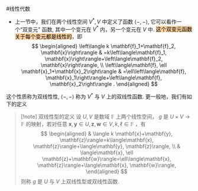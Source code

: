 #线性代数 

- 上一节中，我们在两个线性空间 $V^*, V$ 中定义了函数 $\langle-,-\rangle$, 它可以看作一个“双变元" 函数, 其中一个变元在 $V^*$ 内，另一个变元在 $V$ 中. <mark style="background: #FFB86CA6;">这个双变元函数关于每个变元都是线性的</mark>，即
$$
\begin{aligned}
\left\langle k \mathbf{f}_1+\mathbf{f}_2, \mathbf{x}\right\rangle & =k\left\langle\mathbf{f}_1, \mathbf{x}\right\rangle+\left\langle\mathbf{f}_2, \mathbf{x}\right\rangle, \\
\left\langle\mathbf{f}, \ell \mathbf{x}_1+\mathbf{x}_2\right\rangle & =\ell\left\langle\mathbf{f}, \mathbf{x}_1\right\rangle+\left\langle\mathbf{f}, \mathbf{x}_2\right\rangle .
\end{aligned}
$$

这个性质称为双线性性, $\langle-,-\rangle$ 称为 $V^*$ 与 $V$ 上的双线性函数. 更一般地，我们有如下的定义 

>[!note] 双线性型的定义
>设 $U, V$ 是数域 $\mathbb{F}$ 上两个线性空间， $g$ 是 $U \times V \rightarrow \mathbb{F}$ 的映射，若对任意 $\mathbf{x}, \mathbf{y} \in U, \mathbf{z}, \mathbf{w} \in V, k, \ell \in \mathbb{F}$ ，有
>$$
>\begin{aligned}
& \langle k \mathbf{x}+\mathbf{y}, \mathbf{z}\rangle=k\langle\mathbf{x}, \mathbf{z}\rangle+\langle\mathbf{y}, \mathbf{z}\rangle, \\
& \langle\mathbf{x}, \ell \mathbf{z}+\mathbf{w}\rangle=\ell\langle\mathbf{x}, \mathbf{z}\rangle+\langle\mathbf{x}, \mathbf{w}\rangle,
\end{aligned}
>$$
>则称 $g$ 是 $U$ 与 $V$ 上双线性型或双线性函数.